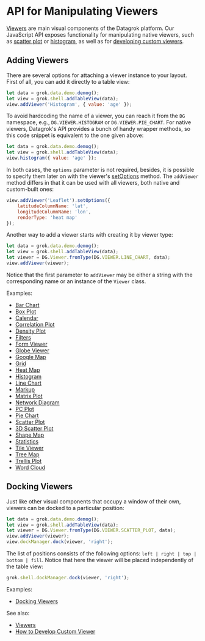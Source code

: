 <!-- TITLE: Manipulate Viewers -->
<!-- SUBTITLE: -->

# API for Manipulating Viewers

[Viewers](../../visualize/viewers.md) are main visual components of the Datagrok platform. Our JavaScript API exposes functionality for manipulating native viewers, such as [scatter plot](../../visualize/viewers/scatter-plot.md) or [histogram](../../visualize/viewers/histogram.md), as well as for [developing custom viewers](develop-custom-viewer.md).

## Adding Viewers

There are several options for attaching a viewer instance to your layout. First of all, you can add it directly to a table view:

```javascript
let data = grok.data.demo.demog();
let view = grok.shell.addTableView(data);
view.addViewer('Histogram', { value: 'age' });
```

To avoid hardcoding the name of a viewer, you can reach it from the `DG` namespace, e.g., `DG.VIEWER.HISTOGRAM` or `DG.VIEWER.PIE_CHART`. For native viewers, Datagrok's API provides a bunch of handy wrapper methods, so this code snippet is equivalent to the one given above:

```javascript
let data = grok.data.demo.demog();
let view = grok.shell.addTableView(data);
view.histogram({ value: 'age' });
```

In both cases, the `options` parameter is not required, besides, it is possible to specify them later on with the viewer's [setOptions](https://public.datagrok.ai/js/samples/ui/viewers/types/scatter-plot) method. The `addViewer` method differs in that it can be used with all viewers, both native and custom-built ones:

```javascript
view.addViewer('Leaflet').setOptions({
    latitudeColumnName: 'lat',
    longitudeColumnName: 'lon',
    renderType: 'heat map'
});
```

Another way to add a viewer starts with creating it by viewer type:

```javascript
let data = grok.data.demo.demog();
let view = grok.shell.addTableView(data);
let viewer = DG.Viewer.fromType(DG.VIEWER.LINE_CHART, data);
view.addViewer(viewer);
```

Notice that the first parameter to `addViewer` may be either a string with the corresponding name or an instance of the `Viewer` class.

Examples:
  * [Bar Chart](https://public.datagrok.ai/js/samples/ui/viewers/types/bar-chart)
  * [Box Plot](https://public.datagrok.ai/js/samples/ui/viewers/types/box-plot)
  * [Calendar](https://public.datagrok.ai/js/samples/ui/viewers/types/calendar)
  * [Correlation Plot](https://public.datagrok.ai/js/samples/ui/viewers/types/corr-plot)
  * [Density Plot](https://public.datagrok.ai/js/samples/ui/viewers/types/density-plot)
  * [Filters](https://public.datagrok.ai/js/samples/ui/viewers/types/filters)
  * [Form Viewer](https://public.datagrok.ai/js/samples/ui/viewers/types/form)
  * [Globe Viewer](https://public.datagrok.ai/js/samples/ui/viewers/types/globe)
  * [Google Map](https://public.datagrok.ai/js/samples/ui/viewers/types/google-map)
  * [Grid](https://public.datagrok.ai/js/samples/ui/viewers/types/grid)
  * [Heat Map](https://public.datagrok.ai/js/samples/ui/viewers/types/heat-map)
  * [Histogram](https://public.datagrok.ai/js/samples/ui/viewers/types/histogram)
  * [Line Chart](https://public.datagrok.ai/js/samples/ui/viewers/types/line-chart)
  * [Markup](https://public.datagrok.ai/js/samples/ui/viewers/types/markup)
  * [Matrix Plot](https://public.datagrok.ai/js/samples/ui/viewers/types/matrix-plot)
  * [Network Diagram](https://public.datagrok.ai/js/samples/ui/viewers/types/network-diagram)
  * [PC Plot](https://public.datagrok.ai/js/samples/ui/viewers/types/pc-plot)
  * [Pie Chart](https://public.datagrok.ai/js/samples/ui/viewers/types/pie-chart)
  * [Scatter Plot](https://public.datagrok.ai/js/samples/ui/viewers/types/scatter-plot)
  * [3D Scatter Plot](https://public.datagrok.ai/js/samples/ui/viewers/types/scatter-plot-3d)
  * [Shape Map](https://public.datagrok.ai/js/samples/ui/viewers/types/shape-map)
  * [Statistics](https://public.datagrok.ai/js/samples/ui/viewers/types/statistics)
  * [Tile Viewer](https://public.datagrok.ai/js/samples/ui/viewers/types/tile-viewer)
  * [Tree Map](https://public.datagrok.ai/js/samples/ui/viewers/types/tree-map)
  * [Trellis Plot](https://public.datagrok.ai/js/samples/ui/viewers/types/trellis-plot)
  * [Word Cloud](https://public.datagrok.ai/js/samples/ui/viewers/types/word-cloud)

## Docking Viewers

Just like other visual components that occupy a window of their own, viewers can be docked to a particular position:

```javascript
let data = grok.data.demo.demog();
let view = grok.shell.addTableView(data);
let viewer = DG.Viewer.fromType(DG.VIEWER.SCATTER_PLOT, data);
view.addViewer(viewer);
view.dockManager.dock(viewer, 'right');
```

The list of positions consists of the following options: `left | right | top | bottom | fill`. Notice that here the viewer will be placed independently of the table view:

```javascript
grok.shell.dockManager.dock(viewer, 'right');
```

Examples:
  * [Docking Viewers](https://public.datagrok.ai/js/samples/ui/docking/docking-table-view)

See also:
  * [Viewers](../../visualize/viewers.md)
  * [How to Develop Custom Viewer](develop-custom-viewer.md)
